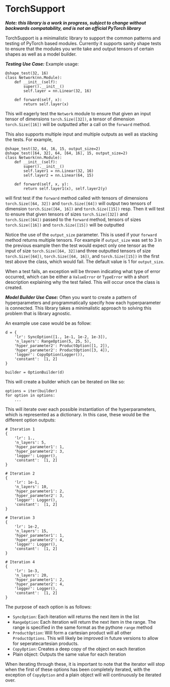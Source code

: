 # TorchSupport

***Note: this library is a work in progress, subject to change without backwards compatability, and is not an official PyTorch library***

TorchSupport is a minimalistic library to support the common patterns and testing of PyTorch based modules. Currently it supports sanity shape tests to ensure that the modules you write take and output tensors of certain shapes as well as a model builder.

***Testing Use Case:***
Example usage:
```
@shape_test(32, 16)
class Network(nn.Module):
    def __init__(self):                                                                                                                               
        super().__init__()                                                                                                                            
        self.layer = nn.Linear(32, 16)                                                                                                                                                      

    def forward(self, x):                                                                                                                             
        return self.layer(x)  
```

This will eagerly test the `Network` module to ensure that given an input tensor of dimensions `torch.Size([32])`, a tensor of dimension `torch.Size([16])` will be outputted after a call on the `forward` method.

This also supports multiple input and multiple outputs as well as stacking the tests. For example,
```
@shape_test(32, 64, 16, 15, output_size=2)
@shape_test([64, 32], 64, [64, 16], 15, output_size=2)
class Network(nn.Module):
    def __init__(self):
        super().__init__()
        self.layer1 = nn.Linear(32, 16)
        self.layer2 = nn.Linear(64, 15)

    def forward(self, x, y):
        return self.layer1(x), self.layer2(y)
```
will first test if the `forward` method called with tensors of dimensions `torch.Size([64, 32])` and `torch.Size([64])` will output two tensors of dimension `torch.Size([64, 16])` and `torch.Size([15])` resp. Then it will test to ensure that given tensors of sizes `torch.Size([32])` and `torch.Size([64])` passed to the `forward` method, tensors of sizes `torch.Size([16])` and `torch.Size([15])` will be outputted

Notice the use of the `output_size` parameter. This is used if your `forward` method returns multiple tensors. For example if `output_size` was set to 3 in the previous example then the test would expect only one tensor as the input of size `torch.Size([64, 32])`and three outputted tensors of size `torch.Size([64])`, `torch.Size([64, 16])`, and `torch.Size([15])` in the first test above the class, which would fail. The default value is 1 for `output_size`.

When a test fails, an exception will be thrown indicating what type of error occurred, which can be either a `ValueError` or `TypeError` with a short description explaining why the test failed. This will occur once the class is created.

***Model Builder Use Case:***
Often you want to create a pattern of hyperparameters and programmatically specify how each hyperparameter is connected. This library takes a minimalistic approach to solving this problem that is library agnostic.

An example use case would be as follow:
```
d = {
    'lr': SyncOption([1., 1e-1, 1e-2, 1e-3]),
    'n_layers': RangeOption(5, 25, 5),
    'hyper_parameter2': ProductOption([1, 2]),
    'hyper_parameter2': ProductOption([3, 4]),
    'logger': CopyOption(Logger()),
    'constant':  [1, 2]
}

builder = OptionBuilder(d)
```

This will create a builder which can be iterated on like so:
```
options = iter(builder)
for option in options:
    ...
```

This will iterate over each possible instantiation of the hyperparameters, which is represented as a dictionary. In this case, these would be the different option outputs:
```
# Iteration 1
{
    'lr': 1.,
    'n_layers': 5,
    'hyper_parameter1': 1,
    'hyper_parameter2': 3,
    'logger': Logger(),
    'constant':  [1, 2]
}

# Iteration 2
{
    'lr': 1e-1,
    'n_layers': 10,
    'hyper_parameter1': 2,
    'hyper_parameter2': 3,
    'logger': Logger(),
    'constant':  [1, 2]
}

# Iteration 3
{
    'lr': 1e-2,
    'n_layers': 15,
    'hyper_parameter1': 1,
    'hyper_parameter2': 4,
    'logger': Logger(),
    'constant':  [1, 2]
}

# Iteration 4
{
    'lr': 1e-3,
    'n_layers': 20,
    'hyper_parameter1': 2,
    'hyper_parameter2': 4,
    'logger': Logger(),
    'constant':  [1, 2]
}
```

The purpose of each option is as follows:
- `SyncOption`: Each iteration will returns the next item in the list
- `RangeOption`: Each iteration will return the next item in the range. The range is specified in the same format as the pythone `range` method
- `ProductOption`: Will form a cartesian product will all other `ProductOptions`. This will likely be improved in future versions to allow for seperatecartesian products.
- `CopyOption`: Creates a deep copy of the object on each iteration
- Plain object: Outputs the same value for each iteration

When iterating through these, it is important to note that the iterator will stop when the first of these options has been completely iterated, with the exception of `CopyOption` and a plain object will will continuously be iterated over.
